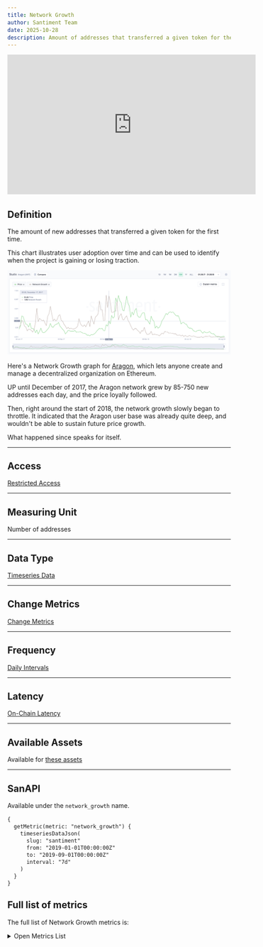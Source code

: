 ```yaml
---
title: Network Growth
author: Santiment Team
date: 2025-10-28
description: Amount of addresses that transferred a given token for the first time
---
```


<iframe width="560" height="315" src="https://www.youtube.com/embed/TRcUAhmOUpY?si=5iAn2-kAggN_Z1S6" title="YouTube video player" frameborder="0" allow="accelerometer; autoplay; clipboard-write; encrypted-media; gyroscope; picture-in-picture; web-share" referrerpolicy="strict-origin-when-cross-origin" allowfullscreen></iframe>

## Definition

The amount of new addresses that transferred a given token for the first
time.

This chart illustrates user adoption over time and can be used to
identify when the project is gaining or losing traction.

![tether network growth](aragon-network-growth.png)

Here's a Network Growth graph for
[Aragon](https://app.santiment.net/projects/aragon), which lets anyone create
and manage a decentralized organization on Ethereum.

UP until December of 2017, the Aragon network grew by 85-750 new addresses each
day, and the price loyally followed.

Then, right around the start of 2018, the network growth slowly began to
throttle. It indicated that the Aragon user base was already quite deep, and
wouldn't be able to sustain future price growth.

What happened since speaks for itself.

---

## Access

[Restricted Access](/metrics/details/access#restricted-access)

---

## Measuring Unit

Number of addresses

---

## Data Type

[Timeseries Data](/metrics/details/data-type#timeseries-data)

---

## Change Metrics

[Change Metrics](/metrics/details/change_metrics)

---

## Frequency

[Daily Intervals](/metrics/details/frequency#daily-frequency)

---

## Latency

[On-Chain Latency](/metrics/details/latency#on-chain-latency)

---

## Available Assets

Available for [these
assets](<https://api.santiment.net/graphiql?variables=&query=%7B%0A%20%20getMetric(metric%3A%20%22network_growth%22)%20%7B%0A%20%20%20%20metadata%20%7B%0A%20%20%20%20%20%20availableSlugs%0A%20%20%20%20%7D%0A%20%20%7D%0A%7D%0A>)

---

## SanAPI

Available under the `network_growth` name.

```graphql-explorer
{
  getMetric(metric: "network_growth") {
    timeseriesDataJson(
      slug: "santiment"
      from: "2019-01-01T00:00:00Z"
      to: "2019-09-01T00:00:00Z"
      interval: "7d"
    )
  }
}
```

## Full list of metrics

The full list of Network Growth metrics is:

<Details>

<Summary>Open Metrics List</Summary>

- network_growth
- network_growth_change_1d
- network_growth_change_30d
- network_growth_change_7d

</Details>